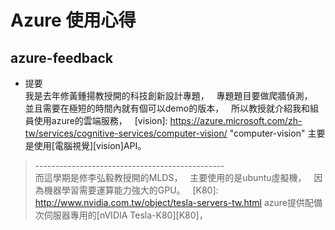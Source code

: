 # Azure 使用心得  
## azure-feedback
* 提要    
我是去年修黃鍾揚教授開的科技創新設計專題，  
專題題目要做爬牆偵測，  
並且需要在極短的時間內就有個可以demo的版本，  
所以教授就介紹我和組員使用azure的雲端服務，  
[vision]: https://azure.microsoft.com/zh-tw/services/cognitive-services/computer-vision/  "computer-vision"
主要是使用[電腦視覺][vision]API。  
> -----------------------------------------------    
而這學期是修李弘毅教授開的MLDS，  
主要使用的是ubuntu虛擬機，  
因為機器學習需要運算能力強大的GPU。  
[K80]: http://www.nvidia.com.tw/object/tesla-servers-tw.html
azure提供配備次伺服器專用的[nVIDIA Tesla-K80][K80]，



